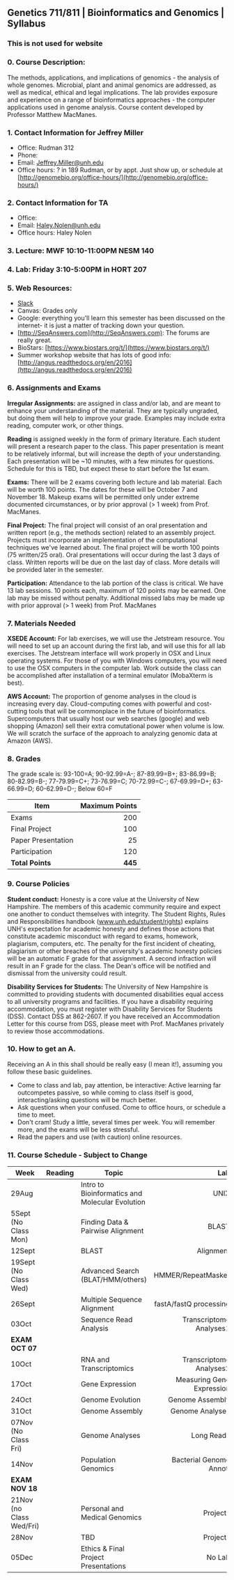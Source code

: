## Genetics 711/811 | Bioinformatics and Genomics | Syllabus

### This is not used for website

### 0. Course Description:

The methods, applications, and implications of genomics - the analysis of whole genomes. Microbial, plant and animal genomics are addressed, as well as medical, ethical and legal implications. The lab provides exposure and experience on a range of bioinformatics approaches - the computer applications used in genome analysis. Course content developed by Professor Matthew MacManes. 

### 1. Contact Information for Jeffrey Miller

- Office: Rudman 312
- Phone: 
- Email: Jeffrey.Miller@unh.edu
- Office hours: ? in 189 Rudman, or by appt. Just show up, or schedule at [http://genomebio.org/office-hours/](http://genomebio.org/office-hours/)


### 2. Contact Information for TA

- Office: 
- Email: Haley.Nolen@unh.edu
- Office hours: Haley Nolen

### 3. Lecture: MWF 10:10-11:00PM NESM 140
### 4. Lab: Friday 3:10-5:00PM in HORT 207
### 5. Web Resources:

- [Slack](https://gen711f17.slack.com/)
- Canvas: Grades only
- Google: everything you'll learn this semester has been discussed on the internet- it is just a matter of tracking down your question.
- [http://SeqAnswers.com](http://SeqAnswers.com): The forums are really great.
- BioStars: [https://www.biostars.org/t/](https://www.biostars.org/t/)
- Summer workshop website that has lots of good info: [http://angus.readthedocs.org/en/2016](http://angus.readthedocs.org/en/2016)

### 6. Assignments and Exams

**Irregular Assignments:** are assigned in class and/or lab, and are meant to enhance your understanding of the material. They are typically ungraded, but doing them will help to improve your grade. Examples may include extra reading, computer work, or other things.

**Reading** is assigned weekly in the form of primary literature. Each student will present a research paper to the class. This paper presentation is meant to be relatively informal, but will increase the depth of your understanding. Each presentation will be ~10 minutes, with a few minutes for questions. Schedule for this is TBD, but expect these to start before the 1st exam.

**Exams:** There will be 2 exams covering both lecture and lab material. Each will be worth 100 points. The dates for these will be October 7 and November 18. Makeup exams will be permitted only under extreme documented circumstances, or by prior approval (> 1 week) from Prof. MacManes.

**Final Project:** The final project will consist of an oral presentation and written report (e.g., the methods section) related to an assembly project. Projects must incorporate an implementation of the computational techniques we've learned about. The final project will be worth 100 points (75 written/25 oral). Oral presentations will occur during the last 3 days of class. Written reports will be due on the last day of class. More details will be provided later in the semester.

**Participation:** Attendance to the lab portion of the class is critical. We have 13 lab sessions. 10 points each, maximum of 120 points may be earned. One lab may be missed without penalty. Additional missed labs may be made up with prior approval (> 1 week) from Prof. MacManes

### 7. Materials Needed

**XSEDE Account:** For lab exercises, we will use the Jetstream resource. You will need to set up an account during the first lab, and will use this for all lab exercises. The Jetstream interface will work properly in OSX and Linux operating systems. For those of you with Windows computers, you will need to use the OSX computers in the computer lab. Work outside the class can be accomplished after installation of a terminal emulator (MobaXterm is best).

**AWS Account:** The proportion of genome analyses in the cloud is increasing every day. Cloud-computing comes with powerful and cost-cutting tools that will be commonplace in the future of bioinformatics. Supercomputers that usually host our web searches (google) and web shopping (Amazon) sell their extra comutational power when volume is low. We will scratch the surface of the approach to analyzing genomic data at Amazon (AWS). 

### 8. Grades

The grade scale is: 93-100=A; 90-92.99=A-; 87-89.99=B+; 83-86.99=B; 80-82.99=B-; 77-79.99=C+; 73-76.99=C; 70-72.99=C-; 67-69.99=D+; 63-66.99=D; 60-62.99=D-; Below 60=F

| Item          |Maximum Points
|---------------|-----:|
|Exams          |200
|Final Project  |100
|Paper Presentation       |25
|Participation  |120
|**Total Points**   |**445**

### 9. Course Policies

**Student conduct:** Honesty is a core value at the University of New Hampshire.  The members of this academic community require and expect one another to conduct themselves with integrity.  The Student Rights, Rules and Responsibilities handbook (www.unh.edu/student/rights) explains UNH's expectation for academic honesty and defines those actions that constitute academic misconduct with regard to exams, homework, plagiarism, computers, etc.  The penalty for the first incident of cheating, plagiarism or other breaches of the university's academic honesty policies will be an automatic F grade for that assignment.  A second infraction will result in an F grade for the class.  The Dean's office will be notified and dismissal from the university could result.

**Disability Services for Students:** The University of New Hampshire is committed to providing students with documented disabilities equal access to all university programs and facilities.  If you have a disability requiring accommodation, you must register with Disability Services for Students (DSS).  Contact DSS at 862-2607.  If you have received an Accommodation Letter for this course from DSS, please meet with Prof. MacManes privately to review those accommodations.

### 10. How to get an A.
Receiving an A in this shall should be really easy (I mean it!), assuming you follow these basic guidelines.

- Come to class and lab, pay attention, be interactive: Active learning far outcompetes passive, so while coming to class itself is good, interacting/asking questions will be much better.
- Ask questions when your confused. Come to office hours, or schedule a time to meet.
- Don't cram! Study a little, several times per week. You will remember more, and the exams will be less stressful.
- Read the papers and use (with caution) online resources.

### 11. Course Schedule - Subject to Change


|  Week                     |  Reading   | Topic                                           |    Lab                     |
|---------------------------|------------|-------------------------------------------------|----------------------------:|
| 29Aug                     |            | Intro to Bioinformatics and Molecular Evolution | UNIX                      |
| 5Sept (No Class Mon)      |            | Finding Data & Pairwise Alignment              | BLAST                       |
| 12Sept                    |            | BLAST                                           | Alignment                  |
| 19Sept (No Class Wed)     |            | Advanced Search (BLAT/HMM/others)               | HMMER/RepeatMasker         |
| 26Sept                    |            | Multiple Sequence Alignment                     | fastA/fastQ processing     |
| 03Oct                     |            | Sequence Read Analysis                          | Transcriptome Analyses1    |
| **EXAM OCT 07**                                                                                                       |
| 10Oct      |            | RNA and Transcriptomics                         | Transcriptome Analyses2    |
| 17Oct                     |            | Gene Expression                                 | Measuring Gene Expression  |
| 24Oct                     |            | Genome Evolution                                | Genome Assembly            |
| 31Oct                     |            | Genome Assembly                                 | Genome Analyses            |
| 07Nov (No Class Fri)      |            | Genome Analyses                                 | Long Reads                 |
| 14Nov                     |            | Population Genomics                             | Bacterial Genome Annot.    |
| **EXAM NOV 18**                                                                                                       |
| 21Nov (no Class Wed/Fri)  |            | Personal and Medical Genomics                   | Projects                       |
| 28Nov|| TBD |Projects
| 05Dec                     |            | Ethics & Final Project Presentations            | No Lab                     |
